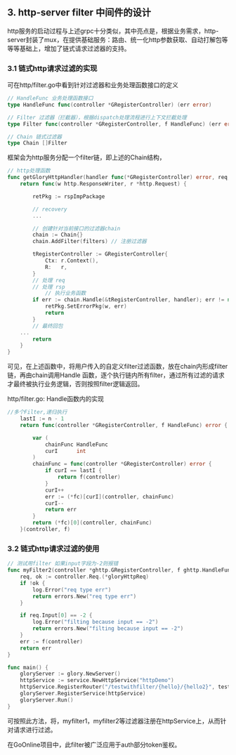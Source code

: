 ## 3. http-server filter 中间件的设计

http服务的启动过程与上述grpc十分类似，其中亮点是，根据业务需求，http-server封装了mux，在提供基础服务：路由、统一化http参数获取、自动打解包等等等基础上，增加了链式请求过滤器的支持。

### 3.1 链式http请求过滤的实现

可在http/filter.go中看到针对过滤器和业务处理函数接口的定义

```go
// HandleFunc 业务处理函数接口
type HandleFunc func(controller *GRegisterController) (err error)

// Filter 过滤器（拦截器），根据dispatch处理流程进行上下文拦截处理
type Filter func(controller *GRegisterController, f HandleFunc) (err error)

// Chain 链式过滤器
type Chain []Filter
```

框架会为http服务分配一个filter链，即上述的Chain结构，

```go
// http处理函数
func getGloryHttpHandler(handler func(*GRegisterController) error, req, rsp interface{}, filters []Filter) func(w http.ResponseWriter, r *http.Request) {
	return func(w http.ResponseWriter, r *http.Request) {

		retPkg := rspImpPackage

		// recovery
		...

		// 创建针对当前接口的过滤器chain
		chain := Chain{}
		chain.AddFilter(filters) // 注册过滤器

		tRegisterController := GRegisterController{
			Ctx: r.Context(),
			R:   r,
		}
		// 处理 req
		// 处理 rsp
			// 执行业务函数
		if err := chain.Handle(&tRegisterController, handler); err != nil {
			retPkg.SetErrorPkg(w, err)
			return
		}
		// 最终回包
    ...
		return
	}
}

```

可见，在上述函数中，将用户传入的自定义filter过滤函数，放在chain内形成filter链，再由chain调用Handle 函数，逐个执行链内所有filter，通过所有过滤的请求才最终被执行业务逻辑，否则按照filter逻辑返回。

http/filter.go:  Handle函数内的实现

```go
//多个Filter,递归执行
	lastI := n - 1
	return func(controller *GRegisterController, f HandleFunc) error {

		var (
			chainFunc HandleFunc
			curI      int
		)
		chainFunc = func(controller *GRegisterController) error {
			if curI == lastI {
				return f(controller)
			}
			curI++
			err := (*fc)[curI](controller, chainFunc)
			curI--
			return err
		}
		return (*fc)[0](controller, chainFunc)
	}(controller, f)
```

### 3.2 链式http请求过滤的使用

```go
// 测试用filter 如果input字段为-2则报错
func myFilter2(controller *ghttp.GRegisterController, f ghttp.HandleFunc) error {
	req, ok := controller.Req.(*gloryHttpReq)
	if !ok {
		log.Error("req type err")
		return errors.New("req type err")
	}

	if req.Input[0] == -2 {
		log.Error("filting because input == -2")
		return errors.New("filting because input == -2")
	}
	err := f(controller)
	return err
}

func main() {
	gloryServer := glory.NewServer()
	httpService := service.NewHttpService("httpDemo")
	httpService.RegisterRouter("/testwithfilter/{hello}/{hello2}", testHandler, &gloryHttpReq{}, &gloryHttpRsp{}, "POST", myFilter1, myFilter2)
	gloryServer.RegisterService(httpService)
	gloryServer.Run()
}
```

可按照此方法，将，myfilter1，myfilter2等过滤器注册在httpService上，从而针对请求进行过滤。

在GoOnline项目中，此filter被广泛应用于auth部分token鉴权。

